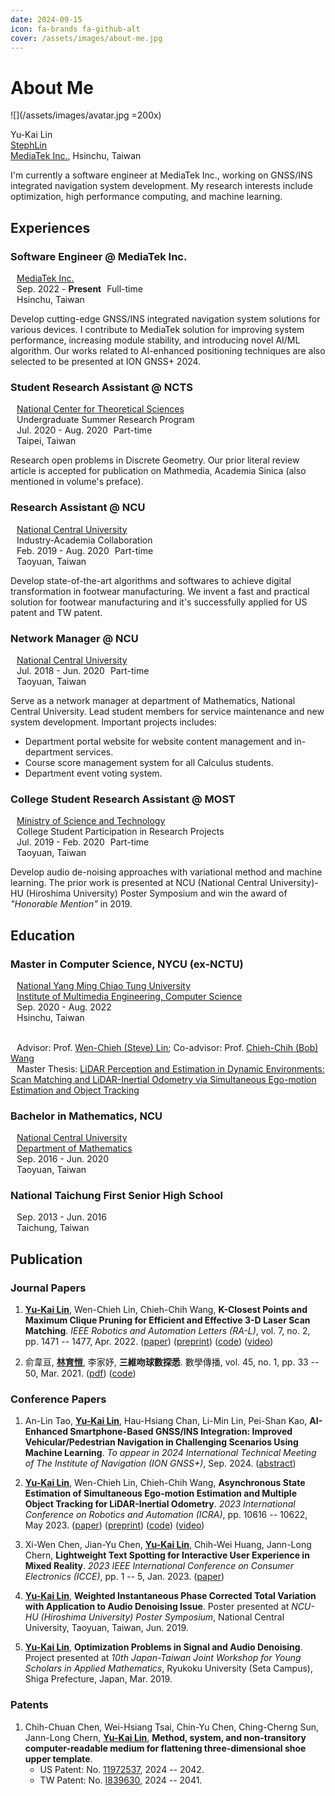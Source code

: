 ```yaml
---
date: 2024-09-15
icon: fa-brands fa-github-alt
cover: /assets/images/about-me.jpg
---
```


# About Me

![](/assets/images/avatar.jpg =200x)

<FontIcon icon="user" /> Yu-Kai Lin <br>
<FontIcon icon="fa-brands fa-github-alt" /> [StephLin](https://github.com/StephLin) <br>
<FontIcon icon="fa-solid fa-building" /> [MediaTek Inc.](https://www.mediatek.com/), Hsinchu, Taiwan

I'm currently a software engineer at MediaTek Inc., working on GNSS/INS integrated navigation system development.
My research interests include optimization, high performance computing, and machine learning.

## Experiences

### <span style="color: var(--theme-color);"><FontIcon icon="fa-solid fa-satellite-dish" /> Software Engineer @ MediaTek Inc.</span>

<FontIcon style="margin-left: 10px;" icon="fa-solid fa-building" /> [MediaTek Inc.](https://www.mediatek.com/) <br>
<FontIcon style="margin-left: 10px;" icon="clock" /> Sep. 2022 - <span style="color: var(--theme-color); font-weight: bold;">Present</span>
<FontIcon style="margin-left: 5px;" icon="fa-solid fa-briefcase" /> Full-time <br>
<FontIcon style="margin-left: 10px;" icon="fa-solid fa-location-dot" /> Hsinchu, Taiwan

Develop cutting-edge GNSS/INS integrated navigation system solutions for various devices.
I contribute to MediaTek solution for improving system performance, increasing module stability, and introducing novel AI/ML algorithm.
Our works related to AI-enhanced positioning techniques are also selected to be presented at ION GNSS+ 2024.

### <FontIcon icon="fa-brands fa-google-scholar" /> Student Research Assistant @ NCTS

<FontIcon style="margin-left: 10px;" icon="fa-solid fa-building" /> [National Center for Theoretical Sciences](https://ncts.ntu.edu.tw/) <br>
<FontIcon style="margin-left: 10px;" icon="fa-solid fa-diagram-project" /> Undergraduate Summer Research Program <br>
<FontIcon style="margin-left: 10px;" icon="clock" /> Jul. 2020 - Aug. 2020
<FontIcon style="margin-left: 5px;" icon="fa-solid fa-briefcase" /> Part-time <br>
<FontIcon style="margin-left: 10px;" icon="fa-solid fa-location-dot" /> Taipei, Taiwan

Research open problems in Discrete Geometry.
Our prior literal review article is accepted for publication on Mathmedia, Academia Sinica (also mentioned in volume's preface).

### <FontIcon icon="fa-brands fa-google-scholar" /> Research Assistant @ NCU

<FontIcon style="margin-left: 10px;" icon="fa-solid fa-building" /> [National Central University](https://www.ncu.edu.tw/) <br>
<FontIcon style="margin-left: 10px;" icon="fa-solid fa-diagram-project" /> Industry-Academia Collaboration <br>
<FontIcon style="margin-left: 10px;" icon="clock" /> Feb. 2019 - Aug. 2020
<FontIcon style="margin-left: 5px;" icon="fa-solid fa-briefcase" /> Part-time <br>
<FontIcon style="margin-left: 10px;" icon="fa-solid fa-location-dot" /> Taoyuan, Taiwan

Develop state-of-the-art algorithms and softwares to achieve digital transformation in footwear manufacturing.
We invent a fast and practical solution for footwear manufacturing and it's successfully applied for US patent and TW patent.

### <FontIcon icon="fa-solid fa-server" /> Network Manager @ NCU

<FontIcon style="margin-left: 10px;" icon="fa-solid fa-building" /> [National Central University](https://www.ncu.edu.tw/) <br>
<FontIcon style="margin-left: 10px;" icon="clock" /> Jul. 2018 - Jun. 2020
<FontIcon style="margin-left: 5px;" icon="fa-solid fa-briefcase" /> Part-time <br>
<FontIcon style="margin-left: 10px;" icon="fa-solid fa-location-dot" /> Taoyuan, Taiwan

Serve as a network manager at department of Mathematics, National Central University.
Lead student members for service maintenance and new system development.
Important projects includes:

- Department portal website for website content management and in-department services.
- Course score management system for all Calculus students.
- Department event voting system.

### <FontIcon icon="fa-brands fa-google-scholar" /> College Student Research Assistant @ MOST

<FontIcon style="margin-left: 10px;" icon="fa-solid fa-building" /> [Ministry of Science and Technology](https://www.nstc.gov.tw/?l=en) <br>
<FontIcon style="margin-left: 10px;" icon="fa-solid fa-diagram-project" /> College Student Participation in Research Projects <br>
<FontIcon style="margin-left: 10px;" icon="clock" /> Jul. 2019 - Feb. 2020
<FontIcon style="margin-left: 5px;" icon="fa-solid fa-briefcase" /> Part-time <br>
<FontIcon style="margin-left: 10px;" icon="fa-solid fa-location-dot" /> Taoyuan, Taiwan

Develop audio de-noising approaches with variational method and machine learning.
The prior work is presented at NCU (National Central University)-HU (Hiroshima University) Poster Symposium
and win the award of _"Honorable Mention"_ in 2019.

## Education

### <FontIcon icon="fa-solid fa-building-columns" /> Master in Computer Science, NYCU (ex-NCTU)

<FontIcon style="margin-left: 10px;" icon="fa-solid fa-building" /> [National Yang Ming Chiao Tung University](https://www.nycu.edu.tw/) <br>
<FontIcon style="margin-left: 10px;" icon="fa-brands fa-google-scholar" /> [Institute of Multimedia Engineering, Computer Science](https://www.cs.nycu.edu.tw/) <br>
<FontIcon style="margin-left: 10px;" icon="clock" /> Sep. 2020 - Aug. 2022 <br>
<FontIcon style="margin-left: 10px;" icon="fa-solid fa-location-dot" /> Hsinchu, Taiwan <br> <br>

<FontIcon style="margin-left: 10px;" icon="fa-solid fa-chalkboard-user" /> Advisor: Prof. [Wen-Chieh (Steve) Lin](https://gpl.cs.nycu.edu.tw/Steve-Lin/); Co-advisor: Prof. [Chieh-Chih (Bob) Wang](https://sites.google.com/site/chiehchihbobwang) <br>
<FontIcon style="margin-left: 10px;" icon="fa-solid fa-book" /> Master Thesis: [LiDAR Perception and Estimation in Dynamic Environments: Scan Matching and LiDAR-Inertial Odometry via Simultaneous Ego-motion Estimation and Object Tracking](https://hdl.handle.net/11296/n5452e)

### <FontIcon icon="fa-solid fa-building-columns" /> Bachelor in Mathematics, NCU

<FontIcon style="margin-left: 10px;" icon="fa-solid fa-building" /> [National Central University](https://www.ncu.edu.tw/) <br>
<FontIcon style="margin-left: 10px;" icon="fa-brands fa-google-scholar" /> [Department of Mathematics](https://w2.math.ncu.edu.tw/) <br>
<FontIcon style="margin-left: 10px;" icon="clock" /> Sep. 2016 - Jun. 2020 <br>
<FontIcon style="margin-left: 10px;" icon="fa-solid fa-location-dot" /> Taoyuan, Taiwan

### <FontIcon icon="fa-solid fa-school" /> National Taichung First Senior High School

<FontIcon style="margin-left: 10px;" icon="clock" /> Sep. 2013 - Jun. 2016 <br>
<FontIcon style="margin-left: 10px;" icon="fa-solid fa-location-dot" /> Taichung, Taiwan

## Publication

### Journal Papers

1. [**Yu-Kai Lin**](/), Wen-Chieh Lin, Chieh-Chih Wang,
   **K-Closest Points and Maximum Clique Pruning for Efficient and Effective 3-D Laser Scan Matching**.
   _IEEE Robotics and Automation Letters (RA-L)_, vol. 7, no. 2, pp. 1471 -- 1477, Apr. 2022.
   ([paper](https://doi.org/10.1109/LRA.2021.3140130))
   ([preprint](/assets/preprints/2023-RA-L-KCP.pdf))
   ([code](https://github.com/StephLin/KCP))
   ([video](https://youtu.be/ZaDLEOz_yYc))

1. 俞韋亘, [**林育愷**](/), 李家妤,
   **三維吻球數探悉**.
   數學傳播, vol. 45, no. 1, pp. 33 -- 50, Mar. 2021.
   ([pdf](https://www.math.sinica.edu.tw/media/pdf/d451/45104.pdf))
   ([code](https://github.com/StephLin/kissing-number-problem-r3))

### Conference Papers

1. An-Lin Tao, [**Yu-Kai Lin**](/), Hau-Hsiang Chan, Li-Min Lin, Pei-Shan Kao,
   **AI-Enhanced Smartphone-Based GNSS/INS Integration: Improved Vehicular/Pedestrian Navigation in Challenging Scenarios Using Machine Learning**.
   _To appear in 2024 International Technical Meeting of The Institute of Navigation (ION GNSS+)_, Sep. 2024.
   ([abstract](https://www.ion.org/gnss/abstracts.cfm?paperID=13666))

1. [**Yu-Kai Lin**](/), Wen-Chieh Lin, Chieh-Chih Wang,
   **Asynchronous State Estimation of Simultaneous Ego-motion Estimation and Multiple Object Tracking for LiDAR-Inertial Odometry**.
   _2023 International Conference on Robotics and Automation (ICRA)_, pp. 10616 -- 10622, May 2023.
   ([paper](https://doi.org/10.1109/ICRA48891.2023.10161269))
   ([preprint](/assets/preprints/2024-ICRA-LIO-SEGMOT.pdf))
   ([code](https://github.com/StephLin/LIO-SEGMOT))
   ([video](https://youtu.be/5HtnDFPerVo))

1. Xi-Wen Chen, Jian-Yu Chen, [**Yu-Kai Lin**](/), Chih-Wei Huang, Jann-Long Chern,
   **Lightweight Text Spotting for Interactive User Experience in Mixed Reality**.
   _2023 IEEE International Conference on Consumer Electronics (ICCE)_, pp. 1 -- 5, Jan. 2023.
   ([paper](https://doi.org/10.1109/ICCE56470.2023.10043519))

1. [**Yu-Kai Lin**](/),
   **Weighted Instantaneous Phase Corrected Total Variation with Application to Audio Denoising Issue**.
   Poster presented at _NCU-HU (Hiroshima University) Poster Symposium_,
   National Central University, Taoyuan, Taiwan, Jun. 2019.

1. [**Yu-Kai Lin**](/),
   **Optimization Problems in Signal and Audio Denoising**.
   Project presented at _10th Japan-Taiwan Joint Workshop for Young Scholars in Applied Mathematics_,
   Ryukoku University (Seta Campus), Shiga Prefecture, Japan, Mar. 2019.

### Patents

1. Chih-Chuan Chen, Wei-Hsiang Tsai, Chin-Yu Chen, Ching-Cherng Sun, Jann-Long Chern, [**Yu-Kai Lin**](/),
   **Method, system, and non-transitory computer-readable medium for flattening three-dimensional shoe upper template**.
   - US Patent: No. [11972537](https://patents.google.com/patent/US11972537B2), 2024 -- 2042.
   - TW Patent: No. [I839630](https://patents.google.com/patent/TWI839630B), 2024 -- 2041.
